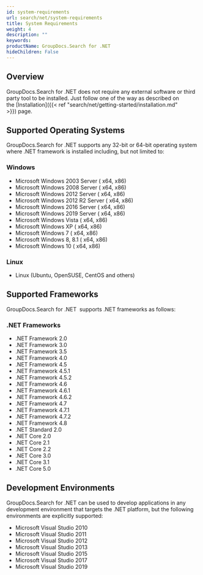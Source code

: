 ```yaml
---
id: system-requirements
url: search/net/system-requirements
title: System Requirements
weight: 4
description: ""
keywords: 
productName: GroupDocs.Search for .NET
hideChildren: False
---
```

## Overview

GroupDocs.Search for .NET does not require any external software or third party tool to be installed. Just follow one of the way as described on the [Installation]({{< ref "search/net/getting-started/installation.md" >}}) page.

## Supported Operating Systems

GroupDocs.Search for .NET supports any 32-bit or 64-bit operating system where .NET framework is installed including, but not limited to:

### Windows

*   Microsoft Windows 2003 Server ( x64, x86)
*   Microsoft Windows 2008 Server ( x64, x86)
*   Microsoft Windows 2012 Server ( x64, x86)
*   Microsoft Windows 2012 R2 Server ( x64, x86)
*   Microsoft Windows 2016 Server ( x64, x86)
*   Microsoft Windows 2019 Server ( x64, x86)
*   Microsoft Windows Vista ( x64, x86)
*   Microsoft Windows XP ( x64, x86)
*   Microsoft Windows 7 ( x64, x86)
*   Microsoft Windows 8, 8.1 ( x64, x86)
*   Microsoft Windows 10 ( x64, x86)

### Linux

- Linux (Ubuntu, OpenSUSE, CentOS and others)

## Supported Frameworks

GroupDocs.Search for .NET  supports .NET frameworks as follows:

### .NET Frameworks

*   .NET Framework 2.0
*   .NET Framework 3.0
*   .NET Framework 3.5
*   .NET Framework 4.0
*   .NET Framework 4.5
*   .NET Framework 4.5.1
*   .NET Framework 4.5.2
*   .NET Framework 4.6
*   .NET Framework 4.6.1
*   .NET Framework 4.6.2
*   .NET Framework 4.7
*   .NET Framework 4.7.1
*   .NET Framework 4.7.2
*   .NET Framework 4.8
*   .NET Standard 2.0 
*   .NET Core 2.0
*   .NET Core 2.1
*   .NET Core 2.2
*   .NET Core 3.0
*   .NET Core 3.1
*   .NET Core 5.0

## Development Environments

GroupDocs.Search for .NET can be used to develop applications in any development environment that targets the .NET platform, but the following environments are explicitly supported:

*   Microsoft Visual Studio 2010
*   Microsoft Visual Studio 2011
*   Microsoft Visual Studio 2012
*   Microsoft Visual Studio 2013
*   Microsoft Visual Studio 2015
*   Microsoft Visual Studio 2017
*   Microsoft Visual Studio 2019
